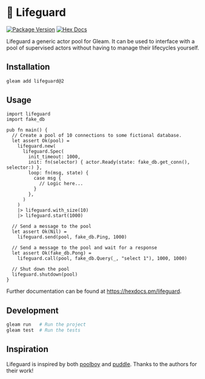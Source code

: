 # 🛟 Lifeguard

[![Package Version](https://img.shields.io/hexpm/v/lifeguard)](https://hex.pm/packages/lifeguard)
[![Hex Docs](https://img.shields.io/badge/hex-docs-ffaff3)](https://hexdocs.pm/lifeguard/)

Lifeguard a generic actor pool for Gleam. It can be used to interface with a pool of
supervised actors without having to manage their lifecycles yourself.

## Installation

```sh
gleam add lifeguard@2
```

## Usage

```gleam
import lifeguard
import fake_db

pub fn main() {
  // Create a pool of 10 connections to some fictional database.
  let assert Ok(pool) =
    lifeguard.new(
      lifeguard.Spec(
        init_timeout: 1000,
        init: fn(selector) { actor.Ready(state: fake_db.get_conn(), selector:) },
        loop: fn(msg, state) {
          case msg {
            // Logic here...
          }
        },
      )
    )
    |> lifeguard.with_size(10)
    |> lifeguard.start(1000)

  // Send a message to the pool
  let assert Ok(Nil) =
    lifeguard.send(pool, fake_db.Ping, 1000)

  // Send a message to the pool and wait for a response
  let assert Ok(fake_db.Pong) =
    lifeguard.call(pool, fake_db.Query(_, "select 1"), 1000, 1000)

  // Shut down the pool
  lifeguard.shutdown(pool)
}
```

Further documentation can be found at <https://hexdocs.pm/lifeguard>.

## Development

```sh
gleam run   # Run the project
gleam test  # Run the tests
```

## Inspiration

Lifeguard is inspired by both [poolboy](https://github.com/devinus/poolboy) and
[puddle](https://github.com/massivefermion/puddle). Thanks to the authors for their
work!
